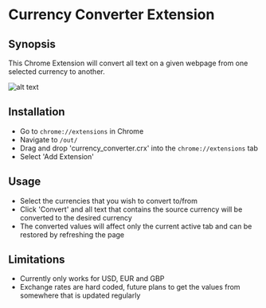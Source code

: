 # Currency Converter Extension

## Synopsis

This Chrome Extension will convert all text on a given webpage from one selected currency to another.

![alt text](https://i.imgur.com/nHQdJgC.png "Extension")

## Installation

* Go to `chrome://extensions` in Chrome
* Navigate to `/out/`
* Drag and drop 'currency_converter.crx' into the `chrome://extensions` tab
* Select 'Add Extension'

## Usage

* Select the currencies that you wish to convert to/from 
* Click 'Convert' and all text that contains the source currency will be converted to the desired currency
* The converted values will affect only the current active tab and can be restored by refreshing the page

## Limitations

* Currently only works for USD, EUR and GBP
* Exchange rates are hard coded, future plans to get the values from somewhere that is updated regularly
